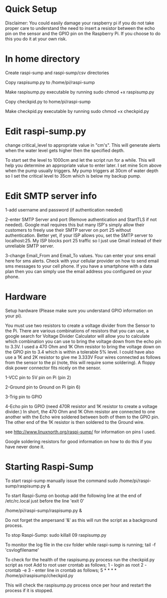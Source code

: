 Quick Setup
===========

Disclaimer: You could easily damage your raspberry pi if you do not take proper care to understand
the need to insert a resistor between the echo pin on the sensor and the GPIO pin on the Raspberry Pi.
If you choose to do this you do it at your own risk.


In home directory
=================
Create raspi-sump and raspi-sump/csv directories

Copy raspisump.py to /home/pi/raspi-sump

Make raspisump.py executable by running    sudo chmod +x raspisump.py

Copy checkpid.py to home/pi/raspi-sump

Make checkpid.py executable by running    sudo chmod +x checkpid.py

Edit raspi-sump.py
==================

change critical_level to appropriate value in "cm's".  This will generate alerts when the water
level gets higher then the specified depth.

To start set the level to 1000cm and let the script run for a while.  This will help you determine an appropriate value to enter later.  I set mine 5cm above when the pump usually triggers.
My pump triggers at 30cm of water depth so I set the critical level to 35cm which is below my backup pump.

Edit SMTP server info
======================
1-add username and password (if authentication needed)

2-enter SMTP Server and port (Remove authentication and StartTLS if not needed).  Google mail requires this but many ISP's simply allow their customers to freely use their SMTP server on port 25 without authentication.  Better yet, if your ISP allows you, set the SMTP server to localhost:25.  My ISP blocks port 25 traffic so I just use Gmail instead of their unreliable SMTP server.

3-change Email_From and Email_To values.  You can enter your sms email here for sms alerts.  Check with your cellular provider on how to send email sms messages to your cell phone.  If you have a smartphone with a data plan then you can simply use the email address you configured on your phone.

Hardware
========

Setup hardware (Please make sure you understand GPIO information on your pi).

You must use two resistors to create a voltage divider from the Sensor to the Pi.  There are various combinations of resistors that you can use, a google search for Voltage Divider Calculator will allow you to calculate which combination you can use to bring the voltage down from the echo pin to 3.3V.  I used a 470 Ohm and 1K Ohm resistor to bring the voltage down on the GPIO pin to 3.4 which is within a tolerable 5% level. I could have also use a 1K and 2K resistor to give me 3.333V
Four wires connected as follows from the sensor to the pi (note, this will require some soldering).  A floppy disk power connector fits nicely on the sensor. 

1-VCC pin to 5V pin on Pi (pin 2)

2-Ground pin to Ground on Pi (pin 6) 

3-Trig pin to GPIO

4-Echo pin to GPIO (need 470R resistor and 1K resistor to create a voltage divider.) In short, the 470 Ohm and 1K Ohm resistor are connected to one another with the Echo wire soldered between both of them to the GPIO pin.  The other end of the 1K resistor is then soldered to the Ground wire.

see http://www.linuxnorth.org/raspi-sump/ for information on pins I used.

Google soldering resistors for good information on how to do this if you have never done it.

Starting Raspi-Sump
===================
To start raspi-sump manually issue the command    sudo /home/pi/raspi-sump/raspisump.py &

To start Raspi-Sump on bootup add the following line at the end of /etc/rc.local just before the line 'exit 0'

/home/pi/raspi-sump/raspisump.py &

Do not forget the ampersand '&' as this will run the script as a background process.

To stop Raspi-Sump:
sudo killall 09 raspisump.py

To monitor the log file in the csv folder while raspi-sump is running;
tail -f 'csvlogfilename'

To check for the health of the raspisump.py process run the checkpid.py script as root
Add to root user crontab as follows;
1 - login as root
2 - crontab -e
3 - enter line in crontab as follows;
    5 * * * * /home/pi/raspisump/checkpid.py

This will check the raspisump.py process once per hour and restart the process if it is stopped.
